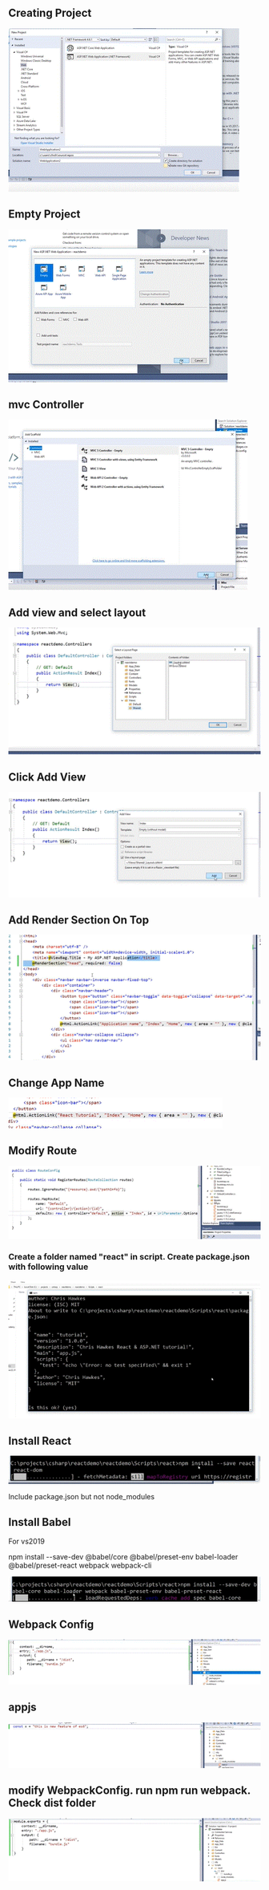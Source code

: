 ## Creating Project

![start](start.GIF)

## Empty Project

![Empty](Empty.GIF)

## mvc Controller

![mvcController](mvcController.GIF)

## Add view and select layout

![AddViewSelectLayout](AddViewSelectLayout.GIF)

## Click Add View

![ClickAddView](ClickAddView.GIF)

## Add Render Section On Top

![RenderSectionOnTop](RenderSectionOnTop.GIF)

## Change App Name

![ChangeAppName](ChangeAppName.GIF)

## Modify Route

![ModifyRoute](ModifyRoute.GIF)

### Create a folder named "react" in script. Create package.json with following value

![npmInit](npmInit.GIF)

## Install React

![installReact](installReact.GIF)

Include package.json but not node_modules

## Install Babel
For vs2019

npm install --save-dev @babel/core @babel/preset-env babel-loader @babel/preset-react webpack webpack-cli

![InstallBabel](InstallBabel.GIF)

## Webpack Config
![WebpackConfig](WebpackConfig.GIF)

## appjs
![appjs](appjs.GIF)

## modify WebpackConfig. run npm run webpack. Check dist folder

![modifyWebpackConfig](modifyWebpackConfig.GIF)

